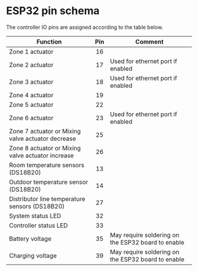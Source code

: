 # ESP32 pin schema

The controller IO pins are assigned according to the table below.

|Function|Pin|Comment|
|------------------------------|:--:|--------|
|Zone 1 actuator|16|
|Zone 2 actuator|17|Used for ethernet port if enabled
|Zone 3 actuator|18|Used for ethernet port if enabled
|Zone 4 actuator|19|
|Zone 5 actuator|22|
|Zone 6 actuator|23|Used for ethernet port if enabled
|Zone 7 actuator or Mixing valve actuator decrease|25|
|Zone 8 actuator or Mixing valve actuator increase|26|
|Room temperature sensors (DS18B20)|13|
|Outdoor temperature sensor (DS18B20)|14|
|Distributor line temperature sensors (DS18B20)|27|
|System status LED|32|
|Controller status LED|33|  
|Battery voltage|35|May require soldering on the ESP32 board to enable|
|Charging voltage|39|May require soldering on the ESP32 board to enable|
